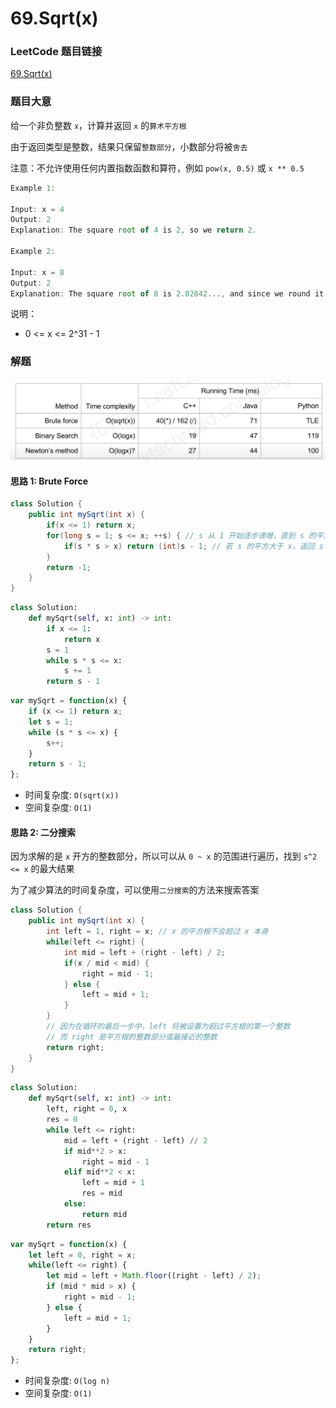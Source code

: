 # 69.Sqrt(x)

### LeetCode 题目链接

[69.Sqrt(x)](https://leetcode.com/problems/sqrtx/)

### 题目大意

给一个非负整数 `x`，计算并返回 `x` 的`算术平方根`

由于返回类型是整数，结果只保留`整数部分`，小数部分将被`舍去`

注意：不允许使用任何内置指数函数和算符，例如 `pow(x, 0.5)` 或 `x ** 0.5`

```js
Example 1:

Input: x = 4
Output: 2
Explanation: The square root of 4 is 2, so we return 2.

Example 2:

Input: x = 8
Output: 2
Explanation: The square root of 8 is 2.82842..., and since we round it down to the nearest integer, 2 is returned.
```

说明：
- 0 <= x <= 2^31 - 1

### 解题

![alt text](sqrt.png)

#### 思路 1: Brute Force

```java
class Solution {
    public int mySqrt(int x) {
        if(x <= 1) return x;
        for(long s = 1; s <= x; ++s) { // s 从 1 开始逐步递增，直到 s 的平方大于 x
            if(s * s > x) return (int)s - 1; // 若 s 的平方大于 x，返回 s - 1
        }
        return -1;
    }
}
```
```python
class Solution:
    def mySqrt(self, x: int) -> int:
        if x <= 1: 
            return x
        s = 1
        while s * s <= x:
            s += 1
        return s - 1
```
```js
var mySqrt = function(x) {
    if (x <= 1) return x;
    let s = 1;
    while (s * s <= x) {
        s++;
    }
    return s - 1;
};
```

- 时间复杂度: `O(sqrt(x))`
- 空间复杂度: `O(1)`

#### 思路 2: 二分搜索

因为求解的是 `x` 开方的整数部分，所以可以从 `0 ~ x` 的范围进行遍历，找到 `s^2 <= x` 的最大结果

为了减少算法的时间复杂度，可以使用`二分搜索`的方法来搜索答案

```java
class Solution {
    public int mySqrt(int x) {
        int left = 1, right = x; // x 的平方根不会超过 x 本身
        while(left <= right) {
            int mid = left + (right - left) / 2;
            if(x / mid < mid) {
                right = mid - 1;
            } else {
                left = mid + 1;
            }
        }
        // 因为在循环的最后一步中，left 将被设置为超过平方根的第一个整数
        // 而 right 是平方根的整数部分或最接近的整数
        return right; 
    }
}
```
```python
class Solution:
    def mySqrt(self, x: int) -> int:
        left, right = 0, x
        res = 0
        while left <= right:
            mid = left + (right - left) // 2
            if mid**2 > x:
                right = mid - 1
            elif mid**2 < x:
                left = mid + 1
                res = mid
            else: 
                return mid
        return res
```
```js
var mySqrt = function(x) {
    let left = 0, right = x;
    while(left <= right) {
        let mid = left + Math.floor((right - left) / 2);
        if (mid * mid > x) {
            right = mid - 1;
        } else {
            left = mid + 1;
        }
    }
    return right;
};
```

- 时间复杂度: `O(log n)`
- 空间复杂度: `O(1)`

